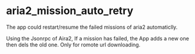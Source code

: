 # aria2_mission_auto_retry
The app could restart/resume the failed missions of aria2 automaticlly.

Using the Jsonrpc of Aira2, If a mission has failed, the App adds a new one then dels the old one. Only for romote url downloading.
